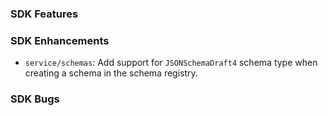 ### SDK Features

### SDK Enhancements

* `service/schemas`: Add support for `JSONSchemaDraft4` schema type when creating a schema in the schema registry.

### SDK Bugs
